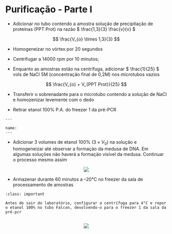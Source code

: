 # Purificação - Parte I 


* Adicionar no tubo contendo a amostra solução de precipitação de proteínas (PPT Prot) na razão $ \frac{1,3}{3} \frac{v}{v} $ 

$$
\frac{V_{o} \times 1,3}{3}
$$

* Homogeneizar no vórtex por 20 segundos 

* Centrifugar a 14000 rpm por 10 minutos;

* Enquanto as amostras estão na centrífuga, adicionar $ \frac{1}{25} $ vols de NaCl 5M (concentração final de 0,2M) nos microtubos vazios  

$$
\frac{V_{o} + V_{PPT Prot}}{25}
$$

* Transferir o sobrenadante para o microtubo contendo a solução de NaCl e homozenizar levemente com o dedo

* Retirar etanol 100% P.A. do freezer 1 da pré-PCR

```{figure} https://drive.google.com/uc?id=1PGHff8uNOyofHyRy-OAJ5hfa6OkRY-3G
---

name:
---

```

* Adicionar 3 volumes de etanol 100% ($3 \times V_{0}$) na solução e homogeneizar até observar a formação da medusa de DNA. Em algumas soluções não haverá a formação visível da medusa. Continuar o processo mesmo assim


<p align="center" >
  <img src="https://drive.google.com/uc?id=1Hu2810XOahjFL7DKNOeGgD30OT57__H5" />

</p>


* Armazenar durante 60 minutos a –20°C no freezer da sala de processamento de amostras 


```{admonition} Atenção
:class: important

Antes de sair do laboratório, configurar a centrífuga para 4°C e repor o etanol 100% no tubo Falcon, devolvendo-o para o freezer 1 da sala da pré-pcr 


```
<p align="center" >
  <img src="https://drive.google.com/uc?id=1qD_4EM_r76WH7dKi_AsHI-cMfPdvt80z" />

</p>